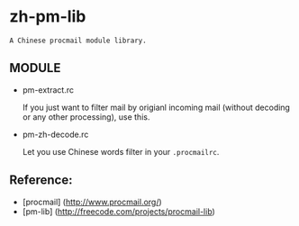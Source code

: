 zh-pm-lib
=======================

    A Chinese procmail module library.

MODULE
-----------------------

* pm-extract.rc

    If you just want to filter mail by origianl incoming mail (without decoding or any other processing), use this.

* pm-zh-decode.rc

    Let you use Chinese words filter in your `.procmailrc`.

Reference:
-----------------------

* [procmail] (http://www.procmail.org/)
* [pm-lib] (http://freecode.com/projects/procmail-lib)

